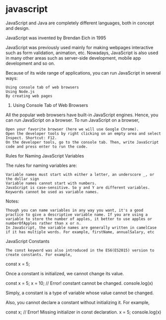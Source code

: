 # javascript


JavaScript and Java are completely different languages, both in concept and design.

JavaScript was invented by Brendan Eich in 1995

JavaScript was previously used mainly for making webpages interactive such as form validation, animation, etc. Nowadays, JavaScript is also used in many other areas such as server-side development, mobile app development and so on.

Because of its wide range of applications, you can run JavaScript in several ways:

    Using console tab of web browsers
    Using Node.js
    By creating web pages


1. Using Console Tab of Web Browsers

All the popular web browsers have built-in JavaScript engines. Hence, you can run JavaScript on a browser. To run JavaScript on a browser,

    Open your favorite browser (here we will use Google Chrome).
    Open the developer tools by right clicking on an empty area and select Inspect. Shortcut: F12.
    On the developer tools, go to the console tab. Then, write JavaScript code and press enter to run the code.
    
  



Rules for Naming JavaScript Variables

The rules for naming variables are:

    Variable names must start with either a letter, an underscore _, or the dollar sign 
    Variable names cannot start with numbers.
    JavaScript is case-sensitive. So y and Y are different variables.
    Keywords cannot be used as variable names.
    
 Notes:

    Though you can name variables in any way you want, it's a good practice to give a descriptive variable name. If you are using a variable to store the number of apples, it better to use apples or numberOfApples rather than x or n.
    In JavaScript, the variable names are generally written in camelCase if it has multiple words. For example, firstName, annualSalary, etc
    
    
JavaScript Constants
    
    The const keyword was also introduced in the ES6(ES2015) version to create constants. For example,

const x = 5;

Once a constant is initialized, we cannot change its value.

const x = 5;
x = 10;  // Error! constant cannot be changed.
console.log(x)

Simply, a constant is a type of variable whose value cannot be changed.

Also, you cannot declare a constant without initializing it. For example,

const x;  // Error! Missing initializer in const declaration.
x = 5;
console.log(x)
  
